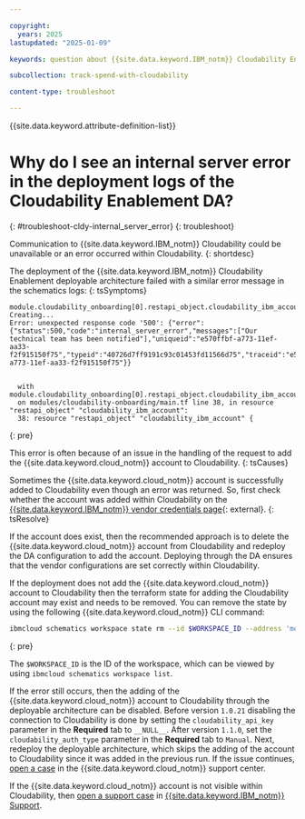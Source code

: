 ```yaml
---

copyright:
  years: 2025
lastupdated: "2025-01-09"

keywords: question about {{site.data.keyword.IBM_notm}} Cloudability Enablement

subcollection: track-spend-with-cloudability

content-type: troubleshoot

---
```


{{site.data.keyword.attribute-definition-list}}

# Why do I see an internal server error in the deployment logs of the Cloudability Enablement DA?
{: #troubleshoot-cldy-internal_server_error}
{: troubleshoot}

Communication to {{site.data.keyword.IBM_notm}} Cloudability could be unavailable or an error occurred within Cloudability.
{: shortdesc}

The deployment of the {{site.data.keyword.IBM_notm}} Cloudability Enablement deployable architecture failed with a similar error message in the schematics logs:
{: tsSymptoms}

```log
module.cloudability_onboarding[0].restapi_object.cloudability_ibm_account: Creating...
Error: unexpected response code '500': {"error":{"status":500,"code":"internal_server_error","messages":["Our technical team has been notified"],"uniqueid":"e570ffbf-a773-11ef-aa33-f2f915150f75","typeid":"40726d7ff9191c93c01453fd11566d75","traceid":"e547fc0a-a773-11ef-aa33-f2f915150f75"}}


  with module.cloudability_onboarding[0].restapi_object.cloudability_ibm_account,
  on modules/cloudability-onboarding/main.tf line 38, in resource "restapi_object" "cloudability_ibm_account":
  38: resource "restapi_object" "cloudability_ibm_account" {
```
{: pre}


This error is often because of an issue in the handling of the request to add the {{site.data.keyword.cloud_notm}} account to Cloudability.
{: tsCauses}

Sometimes the {{site.data.keyword.cloud_notm}} account is successfully added to Cloudability even though an error was returned. So, first check whether the account was added within Cloudability on the [{{site.data.keyword.IBM_notm}} vendor credentials page](https://app.apptio.com/cloudability#/credentials/ibm){: external}.
{: tsResolve}

If the account does exist, then the recommended approach is to delete the {{site.data.keyword.cloud_notm}} account from Cloudability and redeploy the DA configuration to add the account. Deploying through the DA ensures that the vendor configurations  are set correctly within Cloudability.

If the deployment does not add the {{site.data.keyword.cloud_notm}} account to Cloudability then the terraform state for adding the Cloudability account may exist and needs to be removed. You can remove the state by using the following {{site.data.keyword.cloud_notm}} CLI command:

```bash
ibmcloud schematics workspace state rm --id $WORKSPACE_ID --address 'module.cloudability_onboarding[0].restapi_object.cloudability_ibm_account'
```
{: pre}

The `$WORKSPACE_ID` is the ID of the workspace, which can be viewed by using `ibmcloud schematics workspace list`.

If the error still occurs, then the adding of the {{site.data.keyword.cloud_notm}} account to Cloudability through the deployable architecture can be disabled.
Before version `1.0.21` disabling the connection to Cloudability is done by setting the `cloudability_api_key` parameter in the **Required** tab to `__NULL__`. After version `1.1.0`, set the `cloudability_auth_type` parameter in the **Required** tab to `Manual`. Next, redeploy the deployable architecture, which skips the adding of the account to Cloudability since it was added in the previous run. If the issue continues, [open a case](/docs/track-spend-with-cloudability?topic=track-spend-with-cloudability-help-and-support) in the {{site.data.keyword.cloud_notm}} support center.

If the {{site.data.keyword.cloud_notm}} account is not visible within Cloudability, then [open a support case](https://www.ibm.com/mysupport/s/createrecord/NewCase) in [{{site.data.keyword.IBM_notm}} Support](https://www.ibm.com/mysupport/s/).
